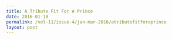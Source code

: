 ```yaml
---
title: A Tribute Fit For A Prince
date: 2016-01-18
permalink: /vol-11/issue-4/jan-mar-2016/atributefitforaprince
layout: post
---
```

